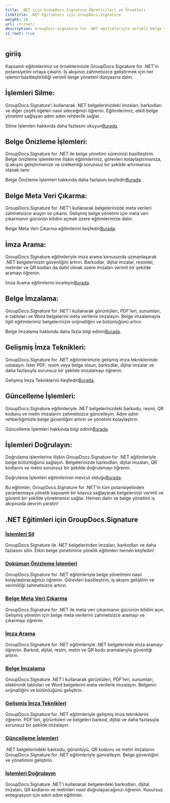 ```yaml
---
title: .NET için GroupDocs.Signature Öğreticileri ve Örnekleri
linktitle: .NET Eğitimleri için GroupDocs.Signature
weight: 10
url: /tr/net/
description: GroupDocs.Signature for .NET eğitimleriyle verimli belge yönetiminin kilidini açın. Belgeleri sorunsuz bir şekilde silin, önizleyin, meta verileri çıkarın, imzalayın, güncelleyin ve doğrulayın.
is_root: true
---
```

## giriiş

Kapsamlı eğitimlerimiz ve örneklerimizle GroupDocs.Signature for .NET'in potansiyelini ortaya çıkarın. İş akışınızı zahmetsizce geliştirmek için her işlemin basitleştirildiği verimli belge yönetimi dünyasına dalın.

## İşlemleri Silme:
GroupDocs.Signature'ı kullanarak .NET belgelerinizdeki imzaları, barkodları ve diğer çeşitli öğeleri nasıl sileceğinizi öğrenin. Eğitimlerimiz, etkili belge yönetimi sağlayan adım adım rehberlik sağlar.

 Silme İşlemleri hakkında daha fazlasını okuyun[Burada](./delete-operations/).

## Belge Önizleme İşlemleri:
GroupDocs.Signature for .NET ile belge yönetimi sürecinizi basitleştirin. Belge önizleme işlemlerine ilişkin eğitimlerimiz, görevleri kolaylaştırmanıza, iş akışını geliştirmenize ve üretkenliği sorunsuz bir şekilde artırmanıza olanak tanır.

 Belge Önizleme İşlemleri hakkında daha fazlasını keşfedin[Burada](./document-preview-operations/).

## Belge Meta Veri Çıkarma:
GroupDocs.Signature for .NET'i kullanarak belgelerinizde meta verileri zahmetsizce arayın ve çıkarın. Gelişmiş belge yönetimi için meta veri çıkarmanın gücünün kilidini açmak üzere eğitimlerimize dalın.

 Belge Meta Veri Çıkarma eğitimlerini keşfedin[Burada](./document-metadata-extraction/).

## İmza Arama:
GroupDocs.Signature eğitimleriyle imza arama konusunda uzmanlaşarak .NET belgelerinizin güvenliğini artırın. Barkodlar, dijital imzalar, resimler, metinler ve QR kodları da dahil olmak üzere imzaları verimli bir şekilde aramayı öğrenin.

 İmza Arama eğitimlerini inceleyin[Burada](./signature-searching/).

## Belge İmzalama:
GroupDocs.Signature for .NET'i kullanarak görüntüleri, PDF'leri, sunumları, e-tabloları ve Word belgelerini meta verilerle imzalayın. Belge imzalamayla ilgili eğitimlerimiz belgelerinizin orijinalliğini ve bütünlüğünü artırır.

 Belge İmzalama hakkında daha fazla bilgi edinin[Burada](./document-signing/).

## Gelişmiş İmza Teknikleri:
GroupDocs.Signature for .NET eğitimlerimizle gelişmiş imza tekniklerinde ustalaşın. İster PDF, resim veya belge olsun, barkodlar, dijital imzalar ve daha fazlasıyla sorunsuz bir şekilde imzalamayı öğrenin.

 Gelişmiş İmza Tekniklerini Keşfedin[Burada](./advanced-signature-techniques/).

## Güncelleme İşlemleri:
GroupDocs.Signature eğitimleriyle .NET belgelerinizdeki barkodu, resmi, QR kodunu ve metin imzalarını zahmetsizce güncelleyin. Adım adım rehberliğimizle belge güvenliğini artırın ve yönetimi kolaylaştırın.

 Güncelleme İşlemleri hakkında bilgi edinin[Burada](./update-operations/).

## İşlemleri Doğrulayın:
Doğrulama işlemlerine ilişkin GroupDocs.Signature for .NET eğitimleriyle belge bütünlüğünü sağlayın. Belgelerinizde barkodları, dijital imzaları, QR kodlarını ve metni sorunsuz bir şekilde doğrulamayı öğrenin.

 Doğrulama İşlemleri eğitimlerinin mevcut olduğu[Burada](./verify-operations/). 

Bu eğitimler, GroupDocs.Signature for .NET'in tüm potansiyelinden yararlanmaya yönelik kapsamlı bir kılavuz sağlayarak belgelerinizi verimli ve güvenli bir şekilde yönetmenizi sağlar. Hemen dalın ve belge yönetimi iş akışınızda devrim yaratın!
## .NET Eğitimleri için GroupDocs.Signature 
### [İşlemleri Sil](./delete-operations/)
GroupDocs.Signature ile .NET belgelerinden imzaları, barkodları ve daha fazlasını silin. Etkin belge yönetimine yönelik eğitimleri hemen keşfedin!
### [Doküman Önizleme İşlemleri](./document-preview-operations/)
GroupDocs.Signature for .NET eğitimleriyle belge yönetimini nasıl kolaylaştıracağınızı öğrenin. Görevleri basitleştirin, iş akışını geliştirin ve verimliliği zahmetsizce artırın.
### [Belge Meta Veri Çıkarma](./document-metadata-extraction/)
GroupDocs.Signature for .NET ile meta veri çıkarmanın gücünün kilidini açın. Gelişmiş yönetim için belge meta verilerini zahmetsizce aramayı ve çıkarmayı öğrenin.
### [İmza Arama](./signature-searching/)
GroupDocs.Signature for .NET eğitimleriyle .NET belgelerinde imza aramayı öğrenin. Barkod, dijital, resim, metin ve QR kodu aramalarıyla güvenliği artırın.
### [Belge İmzalama](./document-signing/)
GroupDocs.Signature .NET'i kullanarak görüntüleri, PDF'leri, sunumları, elektronik tabloları ve Word belgelerini meta verilerle imzalayın. Belgenin orijinalliğini ve bütünlüğünü geliştirin.
### [Gelişmiş İmza Teknikleri](./advanced-signature-techniques/)
GroupDocs.Signature for .NET eğitimleriyle gelişmiş imza tekniklerini öğrenin. PDF'leri, görüntüleri ve belgeleri barkod, dijital ve daha fazlasıyla sorunsuz bir şekilde imzalayın.
### [Güncelleme İşlemleri](./update-operations/)
.NET belgelerindeki barkodu, görüntüyü, QR kodunu ve metin imzalarını GroupDocs.Signature for .NET eğitimleriyle güncelleyin. Belge güvenliğini ve yönetimini geliştirin.
### [İşlemleri Doğrulayın](./verify-operations/)
GroupDocs.Signature .NET'i kullanarak belgelerdeki barkodları, dijital imzaları, QR kodlarını ve metinleri nasıl doğrulayacağınızı öğrenin. Kusursuz entegrasyon için adım adım eğitimler.
